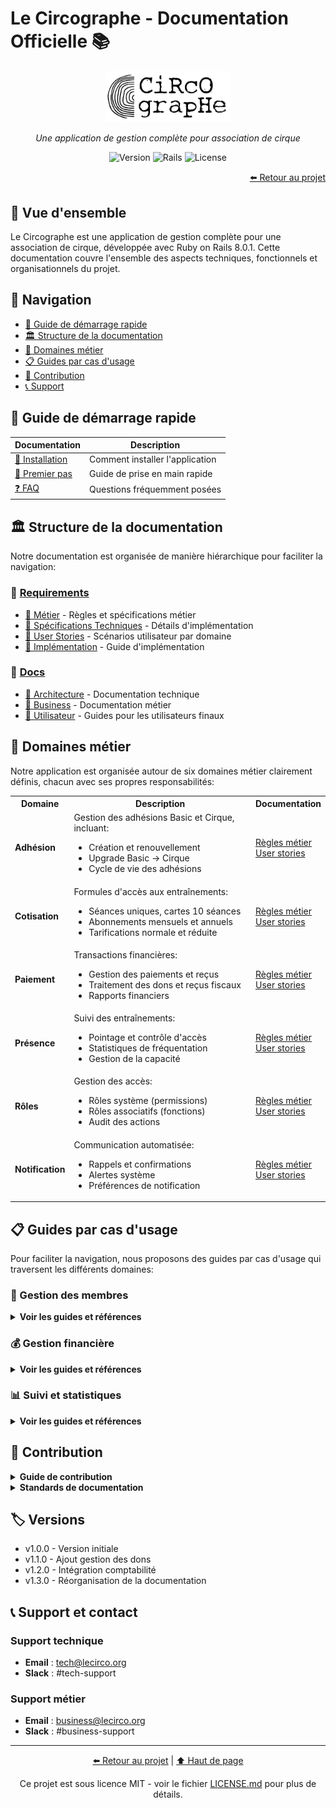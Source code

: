 # Le Circographe - Documentation Officielle 📚

<div align="center">
  <img src="/docs/images/logo.png" alt="Logo Le Circographe" width="200"/>
  <p><i>Une application de gestion complète pour association de cirque</i></p>
  
  ![Version](https://img.shields.io/badge/version-1.3.0-blue)
  ![Rails](https://img.shields.io/badge/Rails-8.0.1-red)
  ![License](https://img.shields.io/badge/license-MIT-green)
</div>

<div align="right">
  <a href="/README.md">⬅️ Retour au projet</a>
</div>

## 🎯 Vue d'ensemble
Le Circographe est une application de gestion complète pour une association de cirque, développée avec Ruby on Rails 8.0.1. Cette documentation couvre l'ensemble des aspects techniques, fonctionnels et organisationnels du projet.

## 🧭 Navigation

- [📘 Guide de démarrage rapide](#-guide-de-démarrage-rapide)
- [🏛️ Structure de la documentation](#-structure-de-la-documentation)
- [🔄 Domaines métier](#-domaines-métier)
- [📋 Guides par cas d'usage](#-guides-par-cas-dusage)
- [📝 Contribution](#-contribution)
- [📞 Support](#-support-et-contact)

## 📘 Guide de démarrage rapide

| Documentation | Description |
|---------------|-------------|
| [🔧 Installation](docs/architecture/README.md) | Comment installer l'application |
| [🚀 Premier pas](docs/architecture/README.md) | Guide de prise en main rapide |
| [❓ FAQ](/docs/faq.md) | Questions fréquemment posées |

## 🏛️ Structure de la documentation

Notre documentation est organisée de manière hiérarchique pour faciliter la navigation:

### 📁 [Requirements](docs/architecture/README.md)

- [📁 Métier](../../requirements/1_métier/index.md) - Règles et spécifications métier
- [📁 Spécifications Techniques](docs/architecture/README.md) - Détails d'implémentation
- [📁 User Stories](docs/architecture/README.md) - Scénarios utilisateur par domaine
- [📁 Implémentation](docs/architecture/README.md) - Guide d'implémentation

### 📁 [Docs](docs/glossaire.md)

- [📁 Architecture](../../docs/architecture/README.md) - Documentation technique
- [📁 Business](docs/architecture/README.md) - Documentation métier
- [📁 Utilisateur](docs/architecture/README.md) - Guides pour les utilisateurs finaux

## 🔄 Domaines métier

Notre application est organisée autour de six domaines métier clairement définis, chacun avec ses propres responsabilités:

<table>
  <tr>
    <th>Domaine</th>
    <th>Description</th>
    <th>Documentation</th>
  </tr>
  <tr>
    <td><strong>Adhésion</strong></td>
    <td>
      Gestion des adhésions Basic et Cirque, incluant:
      <ul>
        <li>Création et renouvellement</li>
        <li>Upgrade Basic → Cirque</li>
        <li>Cycle de vie des adhésions</li>
      </ul>
    </td>
    <td>
      <a href="/requirements/1_métier/adhesion/index.md">Règles métier</a><br>
      <a href="/requirements/3_user_stories/adhesion.md">User stories</a>
    </td>
  </tr>
  <tr>
    <td><strong>Cotisation</strong></td>
    <td>
      Formules d'accès aux entraînements:
      <ul>
        <li>Séances uniques, cartes 10 séances</li>
        <li>Abonnements mensuels et annuels</li>
        <li>Tarifications normale et réduite</li>
      </ul>
    </td>
    <td>
      <a href="/requirements/1_métier/cotisation/index.md">Règles métier</a><br>
      <a href="/requirements/3_user_stories/cotisation.md">User stories</a>
    </td>
  </tr>
  <tr>
    <td><strong>Paiement</strong></td>
    <td>
      Transactions financières:
      <ul>
        <li>Gestion des paiements et reçus</li>
        <li>Traitement des dons et reçus fiscaux</li>
        <li>Rapports financiers</li>
      </ul>
    </td>
    <td>
      <a href="/requirements/1_métier/paiement/index.md">Règles métier</a><br>
      <a href="/requirements/3_user_stories/paiement.md">User stories</a>
    </td>
  </tr>
  <tr>
    <td><strong>Présence</strong></td>
    <td>
      Suivi des entraînements:
      <ul>
        <li>Pointage et contrôle d'accès</li>
        <li>Statistiques de fréquentation</li>
        <li>Gestion de la capacité</li>
      </ul>
    </td>
    <td>
      <a href="/requirements/1_métier/presence/index.md">Règles métier</a><br>
      <a href="/requirements/3_user_stories/presence.md">User stories</a>
    </td>
  </tr>
  <tr>
    <td><strong>Rôles</strong></td>
    <td>
      Gestion des accès:
      <ul>
        <li>Rôles système (permissions)</li>
        <li>Rôles associatifs (fonctions)</li>
        <li>Audit des actions</li>
      </ul>
    </td>
    <td>
      <a href="/requirements/1_métier/roles/index.md">Règles métier</a><br>
      <a href="/requirements/3_user_stories/roles.md">User stories</a>
    </td>
  </tr>
  <tr>
    <td><strong>Notification</strong></td>
    <td>
      Communication automatisée:
      <ul>
        <li>Rappels et confirmations</li>
        <li>Alertes système</li>
        <li>Préférences de notification</li>
      </ul>
    </td>
    <td>
      <a href="/requirements/1_métier/notification/index.md">Règles métier</a><br>
      <a href="/requirements/3_user_stories/notification.md">User stories</a>
    </td>
  </tr>
</table>

## 📋 Guides par cas d'usage

Pour faciliter la navigation, nous proposons des guides par cas d'usage qui traversent les différents domaines:

### 👥 Gestion des membres

<details>
  <summary><strong>Voir les guides et références</strong></summary>
  
  - [Guide complet](/docs/utilisateur/guides/membres.md)
  - Domaines associés:
    - [Adhésion](../../requirements/1_métier/adhesion/index.md)
    - [Rôles](../../requirements/1_métier/roles/index.md)
    - [Notification](../../requirements/1_métier/notification/index.md)
</details>

### 💰 Gestion financière

<details>
  <summary><strong>Voir les guides et références</strong></summary>
  
  - [Guide complet](/docs/utilisateur/guides/finances.md)
  - Domaines associés:
    - [Paiement](../../requirements/1_métier/paiement/index.md)
    - [Adhésion](../../requirements/1_métier/adhesion/index.md)
    - [Cotisation](../../requirements/1_métier/cotisation/index.md)
</details>

### 📊 Suivi et statistiques

<details>
  <summary><strong>Voir les guides et références</strong></summary>
  
  - [Guide complet](/docs/utilisateur/guides/statistiques.md)
  - Domaines associés:
    - [Présence](../../requirements/1_métier/presence/index.md)
    - [Paiement](../../requirements/1_métier/paiement/index.md)
</details>

## 📝 Contribution

<details>
  <summary><strong>Guide de contribution</strong></summary>
  
  1. Fork le projet
  2. Créer une branche (`git checkout -b feature/AmazingFeature`)
  3. Commit les changements (`git commit -m 'Add some AmazingFeature'`)
  4. Push vers la branche (`git push origin feature/AmazingFeature`)
  5. Ouvrir une Pull Request
</details>

<details>
  <summary><strong>Standards de documentation</strong></summary>
  
  - Utiliser le Markdown pour tous les documents
  - Suivre les templates fournis
  - Maintenir les liens entre documents
  - Mettre à jour le glossaire si nécessaire
</details>

## 🏷️ Versions

- v1.0.0 - Version initiale
- v1.1.0 - Ajout gestion des dons
- v1.2.0 - Intégration comptabilité
- v1.3.0 - Réorganisation de la documentation

## 📞 Support et contact

### Support technique
- **Email** : tech@lecirco.org
- **Slack** : #tech-support

### Support métier
- **Email** : business@lecirco.org
- **Slack** : #business-support

---

<div align="center">
  <p>
    <a href="/README.md">⬅️ Retour au projet</a> | 
    <a href="#le-circographe---documentation-officielle-">⬆️ Haut de page</a>
  </p>
  
  <p>Ce projet est sous licence MIT - voir le fichier <a href="/LICENSE.md">LICENSE.md</a> pour plus de détails.</p>
</div> 
